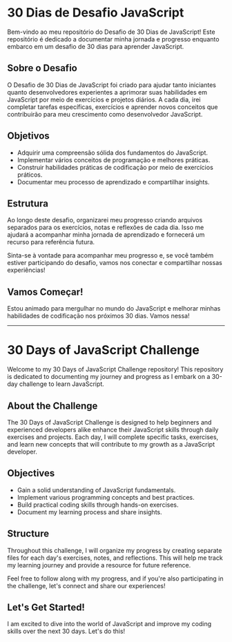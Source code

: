 # 30 Dias de Desafio JavaScript

Bem-vindo ao meu repositório do Desafio de 30 Dias de JavaScript! Este repositório é dedicado a documentar minha jornada e progresso enquanto embarco em um desafio de 30 dias para aprender JavaScript.

## Sobre o Desafio

O Desafio de 30 Dias de JavaScript foi criado para ajudar tanto iniciantes quanto desenvolvedores experientes a aprimorar suas habilidades em JavaScript por meio de exercícios e projetos diários. A cada dia, irei completar tarefas específicas, exercícios e aprender novos conceitos que contribuirão para meu crescimento como desenvolvedor JavaScript.

## Objetivos

- Adquirir uma compreensão sólida dos fundamentos do JavaScript.
- Implementar vários conceitos de programação e melhores práticas.
- Construir habilidades práticas de codificação por meio de exercícios práticos.
- Documentar meu processo de aprendizado e compartilhar insights.

## Estrutura

Ao longo deste desafio, organizarei meu progresso criando arquivos separados para os exercícios, notas e reflexões de cada dia. Isso me ajudará a acompanhar minha jornada de aprendizado e fornecerá um recurso para referência futura.

Sinta-se à vontade para acompanhar meu progresso e, se você também estiver participando do desafio, vamos nos conectar e compartilhar nossas experiências!

## Vamos Começar!

Estou animado para mergulhar no mundo do JavaScript e melhorar minhas habilidades de codificação nos próximos 30 dias. Vamos nessa!

---

# 30 Days of JavaScript Challenge

Welcome to my 30 Days of JavaScript Challenge repository! This repository is dedicated to documenting my journey and progress as I embark on a 30-day challenge to learn JavaScript.

## About the Challenge

The 30 Days of JavaScript Challenge is designed to help beginners and experienced developers alike enhance their JavaScript skills through daily exercises and projects. Each day, I will complete specific tasks, exercises, and learn new concepts that will contribute to my growth as a JavaScript developer.

## Objectives

- Gain a solid understanding of JavaScript fundamentals.
- Implement various programming concepts and best practices.
- Build practical coding skills through hands-on exercises.
- Document my learning process and share insights.

## Structure

Throughout this challenge, I will organize my progress by creating separate files for each day's exercises, notes, and reflections. This will help me track my learning journey and provide a resource for future reference.

Feel free to follow along with my progress, and if you're also participating in the challenge, let's connect and share our experiences!

## Let's Get Started!

I am excited to dive into the world of JavaScript and improve my coding skills over the next 30 days. Let's do this!
